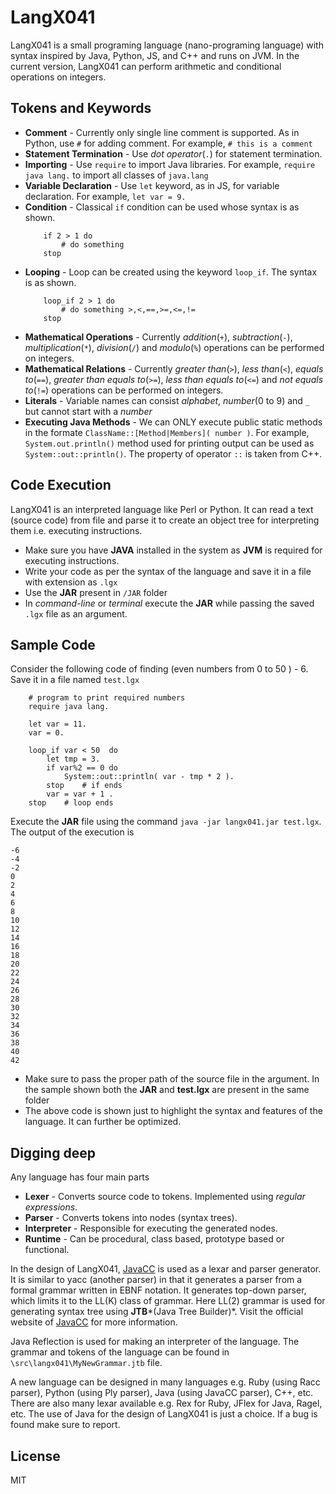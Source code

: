 # LangX041
LangX041 is a small programing language (nano-programing language) with syntax inspired by Java, Python, JS, and C++ and runs on JVM. In the current version, LangX041 can perform arithmetic and conditional operations on integers.

## Tokens and Keywords
- **Comment** - Currently only single line comment is supported. As in Python, use `#` for adding comment. For example,  ` # this is a comment `
- **Statement Termination** - Use *dot operator*(`.`) for statement termination.
- **Importing** - Use `require` to import Java libraries. For example, `require java lang.` to import all classes of `java.lang`
- **Variable Declaration** - Use `let` keyword, as in JS, for variable declaration. For example, `let var = 9.`
- **Condition** - Classical `if` condition can be used whose syntax is as shown.
    ```
        if 2 > 1 do
            # do something
        stop
    ```
- **Looping** - Loop can be created using the keyword `loop_if`. The syntax is as shown.
    ```
        loop_if 2 > 1 do
            # do something >,<,==,>=,<=,!=
        stop
    ```
- **Mathematical Operations** - Currently *addition*(`+`), *subtraction*(`-`), *multiplication*(`*`), *division*(`/`) and *modulo*(`%`) operations can be performed on integers.
- **Mathematical Relations** - Currently *greater than*(`>`), *less than*(`<`), *equals to*(`==`), *greater than equals to*(`>=`), *less than equals to*(`<=`) and *not equals to*(`!=`) operations can be performed on integers.
- **Literals** - Variable names can consist *alphabet*, *number*(0 to 9) and `_` but cannot start with a *number*
- **Executing Java Methods** - We can ONLY execute public static methods in the formate ```ClassName::[Method|Members]( number )```. For example, `System.out.println()` method used for printing output can be used as `System::out::println()`. The property of operator `::` is taken from C++.

## Code Execution

LangX041 is an interpreted language like Perl or Python. It can read a text (source code) from file and parse it to create an object tree for interpreting them i.e. executing instructions.
- Make sure you have **JAVA** installed in the system as **JVM** is required for executing instructions.
- Write your code as per the syntax of the language and save it in a file with extension as `.lgx`
- Use the **JAR** present in `/JAR` folder
- In *command-line* or *terminal* execute the **JAR** while passing the saved `.lgx` file as an argument.


## Sample Code
Consider the following code of finding (even numbers from 0 to 50 ) - 6. Save it in a file named `test.lgx`
```
    # program to print required numbers
    require java lang.
    
    let var = 11.
    var = 0.
    
    loop_if var < 50  do
    	let tmp = 3.
    	if var%2 == 0 do
    		System::out::println( var - tmp * 2 ).
    	stop	# if ends
    	var = var + 1 .
    stop	# loop ends
```

Execute the **JAR** file using the command `java -jar langx041.jar test.lgx`. The output of the execution is
```
-6
-4
-2
0
2
4
6
8
10
12
14
16
18
20
22
24
26
28
30
32
34
36
38
40
42
```

- Make sure to pass the proper path of the source file in the argument. In the sample shown both the **JAR** and **test.lgx** are present in the same folder
- The above code is shown just to highlight the syntax and features of the language. It can further be optimized.

## Digging deep
Any language has four main parts

- **Lexer** - Converts source code to tokens. Implemented using *regular expressions*. 
- **Parser** - Converts tokens into nodes (syntax trees).
- **Interpreter** - Responsible for executing the generated nodes.
- **Runtime** - Can be procedural, class based, prototype based or functional.

In the design of LangX041, [JavaCC](https://en.wikipedia.org/wiki/JavaCC) is used as a lexar and parser generator. It is similar to yacc (another parser) in that it generates a parser from a formal grammar written in EBNF notation. It generates top-down parser, which limits it to the LL(K) class of grammar. Here LL(2) grammar is used for generating syntax tree using **JTB***(Java Tree Builder)*. Visit the official website of [JavaCC](https://javacc.org/) for more information.

Java Reflection is used for making an interpreter of the language. The grammar and tokens of the language can be found in `\src\langx041\MyNewGrammar.jtb` file.

A new language can be designed in many languages e.g. Ruby (using Racc parser), Python (using Ply parser), Java  (using JavaCC parser), C++, etc. There are also many lexar available e.g. Rex for Ruby, JFlex for Java, Ragel, etc. The use of Java for the design of LangX041 is just a choice. If a bug is found make sure to report.

License
----

MIT


